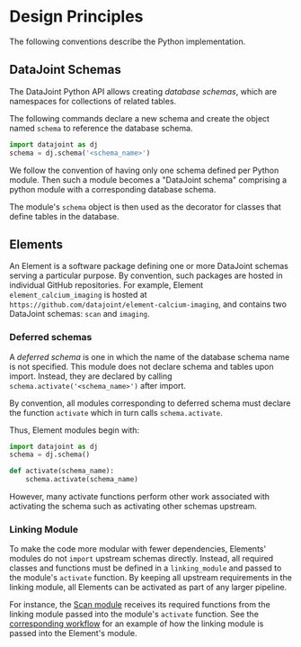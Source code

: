 # Design Principles

The following conventions describe the Python implementation. 

## DataJoint Schemas

The DataJoint Python API allows creating _database schemas_, which are namespaces for collections of related tables.

The following commands declare a new schema and create the object named `schema` to reference the database schema.

```python
import datajoint as dj
schema = dj.schema('<schema_name>')
```

We follow the convention of having only one schema defined per Python module.
Then such a module becomes a "DataJoint schema" comprising a python module with a corresponding database schema.

The module's `schema` object is then used as the decorator for classes that define tables in the database.

## Elements

An Element is a software package defining one or more DataJoint schemas serving a particular purpose.
By convention, such packages are hosted in individual GitHub repositories.
For example, Element `element_calcium_imaging` is hosted at `https://github.com/datajoint/element-calcium-imaging`,
and contains two DataJoint schemas: `scan` and `imaging`.

### Deferred schemas

A _deferred schema_ is one in which the name of the database schema name is not specified.
This module does not declare schema and tables upon import.
Instead, they are declared by calling `schema.activate('<schema_name>')` after import.

By convention, all modules corresponding to deferred schema must declare the function `activate` which in turn calls `schema.activate`.

Thus, Element modules begin with:

```python
import datajoint as dj
schema = dj.schema()

def activate(schema_name):
	schema.activate(schema_name)
```

However, many activate functions perform other work associated with activating the schema such as activating other schemas upstream.

### Linking Module

To make the code more modular with fewer dependencies, Elements' modules do not `import` upstream schemas directly. 
Instead, all required classes and functions must be defined in a `linking_module` and passed to the module's `activate` function. By keeping all upstream requirements in the linking module, all Elements can be activated as part of any larger pipeline.

For instance, the [Scan module](https://github.com/datajoint/element-calcium-imaging/blob/main/element_calcium_imaging/scan.py) receives
its required functions from the linking module passed into the module's `activate` function.
See the [corresponding workflow](https://github.com/datajoint/workflow-calcium-imaging/blob/main/workflow_calcium_imaging/pipeline.py) for an example of how the linking module is passed into the Element's module.
